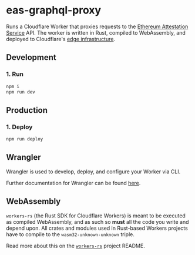 # eas-graphql-proxy

Runs a Cloudflare Worker that proxies requests to the [Ethereum Attestation Service](https://attest.sh) API. The worker is written in Rust, compiled to WebAssembly, and deployed to Cloudflare's [edge infrastructure](https://www.cloudflare.com/network/).

## Development

### 1. Run

```bash
npm i 
npm run dev
```

## Production

### 1. Deploy

```bash
npm run deploy
```

## Wrangler

Wrangler is used to develop, deploy, and configure your Worker via CLI.

Further documentation for Wrangler can be found [here](https://developers.cloudflare.com/workers/tooling/wrangler).

## WebAssembly

`workers-rs` (the Rust SDK for Cloudflare Workers) is meant to be executed as compiled WebAssembly, and as such so **must** all the code you write and depend upon. All crates and modules used in Rust-based Workers projects have to compile to the `wasm32-unknown-unknown` triple.

Read more about this on the [`workers-rs`](https://github.com/cloudflare/workers-rs) project README.
